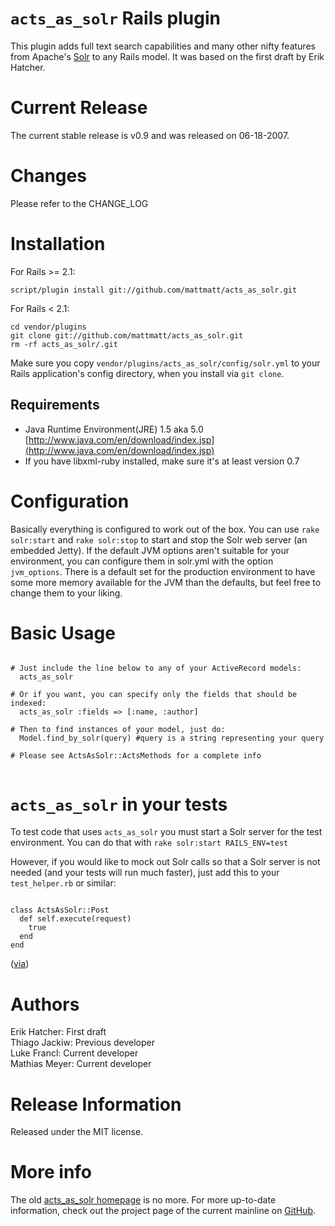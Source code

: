 `acts_as_solr` Rails plugin
======
This plugin adds full text search capabilities and many other nifty features from Apache's [Solr](http://lucene.apache.org/solr/) to any Rails model.
It was based on the first draft by Erik Hatcher.

Current Release
======
The current stable release is v0.9 and was released on 06-18-2007.

Changes
======
Please refer to the CHANGE_LOG

Installation
======

For Rails >= 2.1:

    script/plugin install git://github.com/mattmatt/acts_as_solr.git

For Rails < 2.1:

    cd vendor/plugins
    git clone git://github.com/mattmatt/acts_as_solr.git
    rm -rf acts_as_solr/.git

Make sure you copy `vendor/plugins/acts_as_solr/config/solr.yml` to your Rails
application's config directory, when you install via `git clone`.

Requirements
------
* Java Runtime Environment(JRE) 1.5 aka 5.0 [http://www.java.com/en/download/index.jsp](http://www.java.com/en/download/index.jsp)
* If you have libxml-ruby installed, make sure it's at least version 0.7

Configuration
======
Basically everything is configured to work out of the box. You can use `rake solr:start` and `rake solr:stop`
to start and stop the Solr web server (an embedded Jetty). If the default JVM options aren't suitable for
your environment, you can configure them in solr.yml with the option `jvm_options`. There is a default
set for the production environment to have some more memory available for the JVM than the defaults, but
feel free to change them to your liking.

Basic Usage
======
<pre><code>
# Just include the line below to any of your ActiveRecord models:
  acts_as_solr

# Or if you want, you can specify only the fields that should be indexed:
  acts_as_solr :fields => [:name, :author]

# Then to find instances of your model, just do:
  Model.find_by_solr(query) #query is a string representing your query

# Please see ActsAsSolr::ActsMethods for a complete info

</code></pre>


`acts_as_solr` in your tests
======
To test code that uses `acts_as_solr` you must start a Solr server for the test environment. You can do that with `rake solr:start RAILS_ENV=test`

However, if you would like to mock out Solr calls so that a Solr server is not needed (and your tests will run much faster), just add this to your `test_helper.rb` or similar:

<pre><code>
class ActsAsSolr::Post
  def self.execute(request)
    true
  end
end
</pre></code>

([via](http://www.subelsky.com/2007/10/actsassolr-capistranhttpwwwbloggercomim.html#c1646308013209805416))

Authors
======
Erik Hatcher: First draft<br>
Thiago Jackiw: Previous developer<br>
Luke Francl: Current developer<br>
Mathias Meyer: Current developer<br>

Release Information
======
Released under the MIT license.

More info
======
The old [acts_as_solr homepage](http://acts-as-solr.railsfreaks.com) is no more. For more up-to-date information, check out the project page of the current mainline on [GitHub](http://github.com/mattmatt/acts_as_solr/wikis).